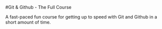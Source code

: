 #Git  & Github - The Full Course

A fast-paced fun course for getting up to speed with Git and Github in a short amount of time.

